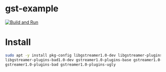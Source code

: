 # gst-example

[![Build and Run](https://github.com/shalex88/gst-example/actions/workflows/build.yaml/badge.svg)](https://github.com/shalex88/gst-example/actions/workflows/build.yaml)

# Install

```bash
sudo apt -y install pkg-config libgstreamer1.0-dev libgstreamer-plugins-base1.0-dev \
libgstreamer-plugins-bad1.0-dev gstreamer1.0-plugins-base gstreamer1.0-plugins-good \
gstreamer1.0-plugins-bad gstreamer1.0-plugins-ugly
``` 